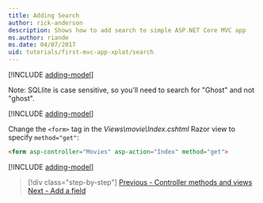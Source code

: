 ```yaml
---
title: Adding Search
author: rick-anderson
description: Shows how to add search to simple ASP.NET Core MVC app
ms.author: riande
ms.date: 04/07/2017
uid: tutorials/first-mvc-app-xplat/search
---
```


[!INCLUDE [adding-model](../../includes/mvc-intro/search1.md)]

Note: SQLlite is case sensitive, so you'll need to search for "Ghost" and not "ghost".

[!INCLUDE [adding-model](../../includes/mvc-intro/search2.md)]

Change the `<form>` tag in the *Views\movie\Index.cshtml* Razor view to specify `method="get"`:

```html
<form asp-controller="Movies" asp-action="Index" method="get">
```

[!INCLUDE [adding-model](../../includes/mvc-intro/search3.md)]

> [!div class="step-by-step"]
> [Previous - Controller methods and views](controller-methods-views.md)
> [Next - Add a field](new-field.md)  
